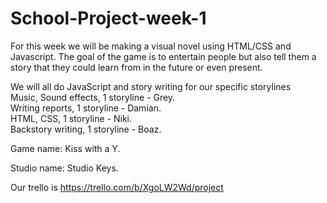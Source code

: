 # School-Project-week-1
For this week we will be making a visual novel using HTML/CSS and Javascript.
The goal of the game is to entertain people but also tell them a story that they could learn from in the future or even present.

We will all do JavaScript and story writing for our specific storylines  
Music, Sound effects, 1 storyline - Grey.  
Writing reports, 1 storyline - Damian.  
HTML, CSS, 1 storyline  - Niki.  
Backstory writing, 1 storyline - Boaz.

Game name: Kiss with a Y.

Studio name: Studio Keys.

Our trello is https://trello.com/b/XgoLW2Wd/project
